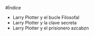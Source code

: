 
#Índice

* Larry Plotter y el bucle Filosofal
* Larry Plotter y la clave secreta
* Larry Plotter y el prisionero azcabzn
